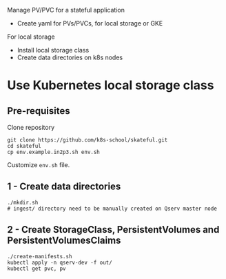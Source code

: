 Manage PV/PVC for a stateful application

- Create yaml for PVs/PVCs, for local storage or GKE

For local storage
- Install local storage class
- Create data directories on k8s nodes

#  Use Kubernetes local storage class

## Pre-requisites

Clone repository

```shell
git clone https://github.com/k8s-school/skateful.git
cd skateful
cp env.example.in2p3.sh env.sh
```

Customize `env.sh` file.

## 1 - Create data directories

```shell
./mkdir.sh
# ingest/ directory need to be manually created on Qserv master node
```

## 2 - Create StorageClass, PersistentVolumes and PersistentVolumesClaims

```shell
./create-manifests.sh
kubectl apply -n qserv-dev -f out/
kubectl get pvc, pv
```
